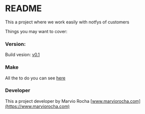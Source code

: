 # README

This a project where we work easily with notfys of customers

Things you may want to cover:

### Version:

Build vesion: [v0.1](https://github.com/marviorocha/notifycustomers/releases)

### Make

All the to do you can see [here](https://github.com/marviorocha/notifycustomers/issues/2)

### Developer

This a project developer by Marvio Rocha [www.marviorocha.com](https://www.marviorocha.com)
